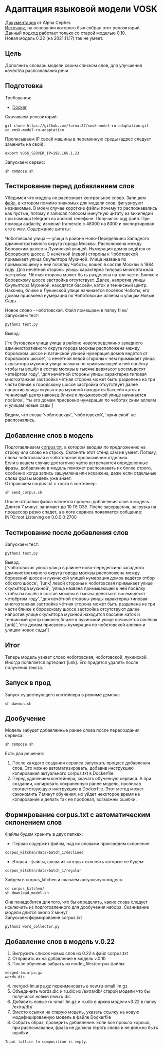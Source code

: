 # Адаптация языковой модели VOSK
[Документация](https://alphacephei.com/vosk/lm) от Alpha Cephei.   
[Источник](https://github.com/va-stepanov/vosk-model-ru-adaptation), на основании которого был собран этот репозиторий.   
Данный подход работает только со старой моделью 0.10.   
Новая модель 0.22 (на 2021.11.17) так не умеет.

## Цель
Дополнить словарь модели своим списком слов, для улучшения качества распознавания речи.

## Подготовка
Требования:   
- [Docker](https://docs.docker.com/engine/install/ubuntu/)

Скачиваем репозиторий:
```
git clone https://github.com/format37/vosk-model-ru-adaptation.git
cd vosk-model-ru-adaptation
```
Прописываем IP своей машины в переменную среды (адрес следует заменить на свой):
```
export VOSK_SERVER_IP=192.168.1.23
```
Запускаем сервис:
```
sh compose.sh
```

## Тестирование перед добавлением слов
Убедимся что модель не распознает контрольное слово. Запишем [файл](https://github.com/format37/vosk-model-ru-adaptation/blob/main/files/test.wav), в котором помимо знакомых для модели слов, фигурируют незнакомые. В моем случае короткие файлы почему то распознавались как пустые, потому я записал голосом минутную цитату из википедии при помощи telegram на android телефоне. Получился ogg файл. При помощи audacity, изменил framerate с 48000 на 8000 и экспортировал его в wav.
Содержание цитаты:  
  
Чо́ботовская улица — улица в районе Ново-Переделкино Западного административного округа города Москвы. Расположена между Боровским шоссе и Лукинской улицей. Нумерация домов ведётся от Боровского шоссе. С нечётной (левой) стороны к Чоботовской примыкает улица Скульптора Мухиной. Улица названа по примыкающему к ней посёлку Чоботы, вошёл в состав Москвы в 1984 году. Для нечётной стороны улицы характерна типовая многоэтажная застройка. Чётная сторона может быть разделена на три части. Ближе к Боровскому шоссе застройка отсутствует. Далее, напротив улицы Скульптора Мухиной, находятся бассейн, каток и теннисный центр. Наконец, ближе к Лукинской улице начинается посёлок Чоботы; его домам присвоена нумерация по Чоботовским аллеям и улицам Новые Сады.  
  
Новое слово - чоботовская. Файл помещаем в папку files/   
Запускаем тест:
```
python3 test.py
```
Вывод:  
  
['те бутовская улица улица в районе новопеределкино западного административного округа города москвы расположена между боровском шоссе и латинской улицей нумерация домов ведётся от боровского шоссе', 'с нечётной левой стороны к чем примыкает улица скульптора мухиной улица названа по примыкающей к ней посёлку чтобы ты вошёл в состав москвы в тысяча девятьсот восемьдесят четвёртом году', 'для нечётной стороны улицы характерна типовая многоэтажная застройка чётная сторона может быть разделена на три части ближе к городскому шоссе застройка отсутствует далее напротив улицы скульптора мухиной находится бассейн каток и теннисный центр наконец ближе к лукьяновской улице начинается посёлок', 'ты его домам присвоено нумерация по чёботах ским аллеям и улицам новые сады']  
  
Видим, что слова 'чоботовская', 'чоботовской', 'лукинской' не распознались.
  
## Добавление слов в модель
Подготавливаем [corpus.txt](https://github.com/format37/vosk-model-ru-adaptation/blob/main/corpus.txt), в котором вводим по предложению на строку или слово на строку. Склонять этот стенд сам не умеет. Потому, слова чоботовская и чоботовской прописываем отдельно.   
Если в вашем случае достаточно часто встречаются определенные фразы, добавление в модель поможет распознавать их более строго, особенно когда запись зашумлена или искажена, даже если отдельные слова фразы модель уже знает.  
Отправляем corpus.txt с хоста в контейнер:
```
sh send_corpus.sh
```
После отправки файла начнется процесс добавления слов в модель. Длится 7 минут, занимает до 10 Гб ОЗУ. После завершения, нагрузка на процессор резко спадет, а в логе сервиса появляется ообщение: INFO:root:Listening on 0.0.0.0:2700   

## Тестирование после добавления слов
Запускаем тест:
```
python3 test.py
```
Вывод:  
['чоботовская улица улица в районе ново-переделкино западного административного округа города москвы расположена между боровский шоссе и лукинской улицей нумерация домов ведётся отбор обского шоссе', '[unk] левой стороны к чоботовская примыкает улице скульптора мухиной', 'улица названа примыкающей к ней посёлку чтобы ты вошёл в состав москвы в тысяча девятьсот восемьдесят четвёртом году', 'для нечётной стороны улицы характерны типовая многоэтажная застройка чётная сторона может быть разделена на три части ближе к боровскому шоссе застройка отсутствуют далее напротив улице скульптора мухиной находится бассейн каток и теннисный центр наконец ближе к лукинской улице начинается посёлок [unk]', 'его домам присвоены нумерация по чоботовской аллеям и улицам новое сады']

## Итог
Теперь модель узнает слово чоботовская, чоботовской, лукинской.  
Иногда появляется артефакт [unk]. Его придется удалять после получения текста.  


## Запуск в прод
Запуск существующего контейнера в режиме демона:
```
sh daemon.sh
```

## Дообучение
Модель забудет добавленные ранее слова после пересоздания сервиса:
```
sh compose.sh
```
Есть два решения:
1. После каждого создания сервиса запускать процесс добавления слов. Это можно автоматизировать, добавив инструкцию копирования актуального corpus.txt в Dockerfile
2. Перед удалением контейнера, скачать обученную сервиса. А при создании, копировать сохраненную ранее модель, прописав соответствующую инструкцию в Dockerfile. Этот метод может сэкономить 7 минут обучения, но уйдет некоторое время на копирование и делать так не пробовал, возможны ошибки.

## Формирование corpus.txt с автоматическим склонением слов
Файлы будем хранить в двух папках:
- Первая содержит файлы, над их словами произведем склонение:
```
corpus_kitchen/data/batch_1/declined
```
- Вторая - файлы, слова из которых склонять которые не будем:
```
corpus_kitchen/data/batch_1/regular
```
Зайдем в corpus_kitchen и скачаем актуальную модель:
```
cd corpus_kitchen/
sh download_model.sh
```
Она понадобится для того, что бы определить, какие слова следует исключить из подготовленного для дообучения набора. Скачивание модели длится около 2 минут.   
Запускаем формирование corpus.txt
```
python3 word_collector.py
```

## Добавление слов в модель v.0.22
1. Выгрузить список новых слов из 0.22 в файл corpus.txt
2. Отправить их на добавление в модель v.0.10
3. После обучения забрать из model_files/corpus файлы:
```
merged-lm.arpa.gz
words.dic
```
4. merged-lm.arpa.gz переименовать в new.ru-small.lm.gz
5. Объединить words.dic и ru.dic из /extra/db/ старой модели что бы получился новый new.ru.dic
4. Добавить новые ru-small.lm.gz и ru.dic в архив модели v0.22 в папку /extra/db/
5. Вместо ссылки на старую модель, указать ссылку на новую модифицированную модель в файле Dockerfile
6. Собрать образ, проверить добавление. Если все прошло хорошо, при распознавании, фраза не должна терять слова и не должно быть ошибки:
```
Input lattice to composition is empty.
```